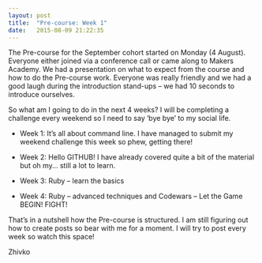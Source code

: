 ```yaml
---
layout: post
title:  "Pre-course: Week 1"
date:   2015-08-09 21:22:35
---
```


The Pre-course for the September cohort started on Monday (4 August). Everyone either joined via a conference call or came along to Makers Academy. We had a presentation on what to expect from the course and how to do the Pre-course work. Everyone was really friendly and we had a good laugh during the introduction stand-ups – we had 10 seconds to introduce ourselves.

So what am I going to do in the next 4 weeks? I will be completing a challenge every weekend so I need to say ‘bye bye’ to my social life.

*	Week 1: It’s all about command line. I have managed to submit my weekend challenge this week so phew, getting there!

*	Week 2: Hello GITHUB! I have already covered quite a bit of the material but oh my… still a lot to learn.

*	Week 3: Ruby – learn the basics

*   Week 4: Ruby – advanced techniques and Codewars – Let the Game BEGIN! FIGHT!

That’s in a nutshell how the Pre-course is structured. I am still figuring out how to create posts so bear with me for a moment. I will try to post every week so watch this space!

Zhivko